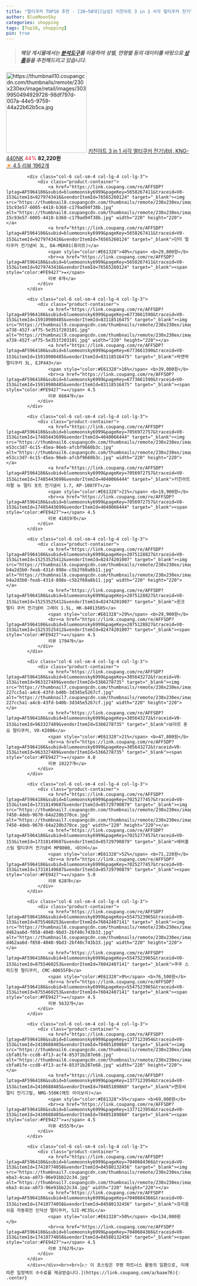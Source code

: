 ```yaml
---
title: "멀티쿠커 TOP10 추천 - [20~50대][남성] 키친아트 3 in 1 사각 멀티쿠커 전기냄비, KNG-440NK"
author: BlueMoonSky
categories: shopping
tags: [Top10, shopping]
pin: true
---
```


> ##### 해당 게시물에서는 [**분석도구**](https://itemscout.io/)를 이용하여 **성별**, **연령별** 등의 데이터를 바탕으로 [**상품**](https://link.coupang.com/a/baae76)들을 추천해드리고 있습니다.
<div class="container"><div class="row">
            <div class="col-6 col-sm-4 col-lg-4 col-lg-3">
                <div class="product-container">
                    <a href="https://link.coupang.com/re/AFFSDP?lptag=AF5964186&subid=bluemoonsky6999&pageKey=6285419828&traceid=V0-153&itemId=12925801658&vendorItemId=80190339037" target="_blank"><img src="https://thumbnail10.coupangcdn.com/thumbnails/remote/230x230ex/image/retail/images/3039950494929728-98df797d-007a-44e5-9759-44a22b62b5ca.jpg" alt="https://thumbnail10.coupangcdn.com/thumbnails/remote/230x230ex/image/retail/images/3039950494929728-98df797d-007a-44e5-9759-44a22b62b5ca.jpg" width="220" height="220"></a>
                    <a href="https://link.coupang.com/re/AFFSDP?lptag=AF5964186&subid=bluemoonsky6999&pageKey=6285419828&traceid=V0-153&itemId=12925801658&vendorItemId=80190339037" target="_blank">키친아트 3 in 1 사각 멀티쿠커 전기냄비, KNG-440NK</a>
                    <span style="color:#E61328">44%</span> <b>82,220원</b>
                    <br><a href="https://link.coupang.com/re/AFFSDP?lptag=AF5964186&subid=bluemoonsky6999&pageKey=6285419828&traceid=V0-153&itemId=12925801658&vendorItemId=80190339037" target="_blank"><span style="color:#FE9427">★</span> 4.5
                    리뷰 1962개</a>
                </div>
            </div>
            
            <div class="col-6 col-sm-4 col-lg-4 col-lg-3">
                <div class="product-container">
                    <a href="https://link.coupang.com/re/AFFSDP?lptag=AF5964186&subid=bluemoonsky6999&pageKey=5658267411&traceid=V0-153&itemId=9279743416&vendorItemId=76565260124" target="_blank"><img src="https://thumbnail8.coupangcdn.com/thumbnails/remote/230x230ex/image/retail/images/557859529563705-15c93e57-6005-4418-b368-c179ad94f38b.jpg" alt="https://thumbnail8.coupangcdn.com/thumbnails/remote/230x230ex/image/retail/images/557859529563705-15c93e57-6005-4418-b368-c179ad94f38b.jpg" width="220" height="220"></a>
                    <a href="https://link.coupang.com/re/AFFSDP?lptag=AF5964186&subid=bluemoonsky6999&pageKey=5658267411&traceid=V0-153&itemId=9279743416&vendorItemId=76565260124" target="_blank">단미 멀티쿠커 전기냄비 3L, DA-MEK01(화이트)</a>
                    <span style="color:#E61328">40%</span> <b>29,800원</b>
                    <br><a href="https://link.coupang.com/re/AFFSDP?lptag=AF5964186&subid=bluemoonsky6999&pageKey=5658267411&traceid=V0-153&itemId=9279743416&vendorItemId=76565260124" target="_blank"><span style="color:#FE9427">★</span> 
                    리뷰 0개</a>
                </div>
            </div>
            
            <div class="col-6 col-sm-4 col-lg-4 col-lg-3">
                <div class="product-container">
                    <a href="https://link.coupang.com/re/AFFSDP?lptag=AF5964186&subid=bluemoonsky6999&pageKey=6773661590&traceid=V0-153&itemId=15910980485&vendorItemId=83118516475" target="_blank"><img src="https://thumbnail9.coupangcdn.com/thumbnails/remote/230x230ex/image/retail/images/2022/09/14/12/8/17ec783f-a738-452f-af75-5e351f203101.jpg" alt="https://thumbnail9.coupangcdn.com/thumbnails/remote/230x230ex/image/retail/images/2022/09/14/12/8/17ec783f-a738-452f-af75-5e351f203101.jpg" width="220" height="220"></a>
                    <a href="https://link.coupang.com/re/AFFSDP?lptag=AF5964186&subid=bluemoonsky6999&pageKey=6773661590&traceid=V0-153&itemId=15910980485&vendorItemId=83118516475" target="_blank">락앤락 멀티쿠커 3L, EJP443</a>
                    <span style="color:#E61328">16%</span> <b>39,000원</b>
                    <br><a href="https://link.coupang.com/re/AFFSDP?lptag=AF5964186&subid=bluemoonsky6999&pageKey=6773661590&traceid=V0-153&itemId=15910980485&vendorItemId=83118516475" target="_blank"><span style="color:#FE9427">★</span> 4.5
                    리뷰 6664개</a>
                </div>
            </div>
            
            <div class="col-6 col-sm-4 col-lg-4 col-lg-3">
                <div class="product-container">
                    <a href="https://link.coupang.com/re/AFFSDP?lptag=AF5964186&subid=bluemoonsky6999&pageKey=7056972757&traceid=V0-153&itemId=17485443699&vendorItemId=4040066444" target="_blank"><img src="https://thumbnail6.coupangcdn.com/thumbnails/remote/230x230ex/image/retail/images/563750619772083-e53cc3d7-6c15-45ea-96eb-afcbf9660b3c.jpg" alt="https://thumbnail6.coupangcdn.com/thumbnails/remote/230x230ex/image/retail/images/563750619772083-e53cc3d7-6c15-45ea-96eb-afcbf9660b3c.jpg" width="220" height="220"></a>
                    <a href="https://link.coupang.com/re/AFFSDP?lptag=AF5964186&subid=bluemoonsky6999&pageKey=7056972757&traceid=V0-153&itemId=17485443699&vendorItemId=4040066444" target="_blank">키친아트 라팔 뉴 멀티 포트 전기냄비 1.7, KP-1007FT</a>
                    <span style="color:#E61328">21%</span> <b>19,900원</b>
                    <br><a href="https://link.coupang.com/re/AFFSDP?lptag=AF5964186&subid=bluemoonsky6999&pageKey=7056972757&traceid=V0-153&itemId=17485443699&vendorItemId=4040066444" target="_blank"><span style="color:#FE9427">★</span> 4.5
                    리뷰 41019개</a>
                </div>
            </div>
            
            <div class="col-6 col-sm-4 col-lg-4 col-lg-3">
                <div class="product-container">
                    <a href="https://link.coupang.com/re/AFFSDP?lptag=AF5964186&subid=bluemoonsky6999&pageKey=2075128827&traceid=V0-153&itemId=15253525412&vendorItemId=82474201007" target="_blank"><img src="https://thumbnail6.coupangcdn.com/thumbnails/remote/230x230ex/image/retail/images/4663558633922476-b4a2d3b0-feab-431d-898e-c5b2f60a8b11.jpg" alt="https://thumbnail6.coupangcdn.com/thumbnails/remote/230x230ex/image/retail/images/4663558633922476-b4a2d3b0-feab-431d-898e-c5b2f60a8b11.jpg" width="220" height="220"></a>
                    <a href="https://link.coupang.com/re/AFFSDP?lptag=AF5964186&subid=bluemoonsky6999&pageKey=2075128827&traceid=V0-153&itemId=15253525412&vendorItemId=82474201007" target="_blank">윈코 멀티 쿠커 전기냄비 그레이 1.5L, HK-84013505</a>
                    <span style="color:#E61328">29%</span> <b>29,900원</b>
                    <br><a href="https://link.coupang.com/re/AFFSDP?lptag=AF5964186&subid=bluemoonsky6999&pageKey=2075128827&traceid=V0-153&itemId=15253525412&vendorItemId=82474201007" target="_blank"><span style="color:#FE9427">★</span> 4.5
                    리뷰 1794개</a>
                </div>
            </div>
            
            <div class="col-6 col-sm-4 col-lg-4 col-lg-3">
                <div class="product-container">
                    <a href="https://link.coupang.com/re/AFFSDP?lptag=AF5964186&subid=bluemoonsky6999&pageKey=305643272&traceid=V0-153&itemId=963327489&vendorItemId=5366278735" target="_blank"><img src="https://thumbnail7.coupangcdn.com/thumbnails/remote/230x230ex/image/retail/images/1559773340944283-227cc5a1-a4c6-43fd-b40b-3d345e5267cf.jpg" alt="https://thumbnail7.coupangcdn.com/thumbnails/remote/230x230ex/image/retail/images/1559773340944283-227cc5a1-a4c6-43fd-b40b-3d345e5267cf.jpg" width="220" height="220"></a>
                    <a href="https://link.coupang.com/re/AFFSDP?lptag=AF5964186&subid=bluemoonsky6999&pageKey=305643272&traceid=V0-153&itemId=963327489&vendorItemId=5366278735" target="_blank">보아르 혼요 멀티쿠커, VO-KI006</a>
                    <span style="color:#E61328">21%</span> <b>47,800원</b>
                    <br><a href="https://link.coupang.com/re/AFFSDP?lptag=AF5964186&subid=bluemoonsky6999&pageKey=305643272&traceid=V0-153&itemId=963327489&vendorItemId=5366278735" target="_blank"><span style="color:#FE9427">★</span> 4.0
                    리뷰 10227개</a>
                </div>
            </div>
            
            <div class="col-6 col-sm-4 col-lg-4 col-lg-3">
                <div class="product-container">
                    <a href="https://link.coupang.com/re/AFFSDP?lptag=AF5964186&subid=bluemoonsky6999&pageKey=7025277457&traceid=V0-153&itemId=17318149687&vendorItemId=85729790879" target="_blank"><img src="https://thumbnail7.coupangcdn.com/thumbnails/remote/230x230ex/image/retail/images/2023/04/20/15/6/1e78d4d8-7450-4deb-9670-64a220b370ce.jpg" alt="https://thumbnail7.coupangcdn.com/thumbnails/remote/230x230ex/image/retail/images/2023/04/20/15/6/1e78d4d8-7450-4deb-9670-64a220b370ce.jpg" width="220" height="220"></a>
                    <a href="https://link.coupang.com/re/AFFSDP?lptag=AF5964186&subid=bluemoonsky6999&pageKey=7025277457&traceid=V0-153&itemId=17318149687&vendorItemId=85729790879" target="_blank">에버홈 스팀 멀티쿠커 전기냄비 MP8000, 네이비</a>
                    <span style="color:#E61328">52%</span> <b>71,220원</b>
                    <br><a href="https://link.coupang.com/re/AFFSDP?lptag=AF5964186&subid=bluemoonsky6999&pageKey=7025277457&traceid=V0-153&itemId=17318149687&vendorItemId=85729790879" target="_blank"><span style="color:#FE9427">★</span> 5.0
                    리뷰 628개</a>
                </div>
            </div>
            
            <div class="col-6 col-sm-4 col-lg-4 col-lg-3">
                <div class="product-container">
                    <a href="https://link.coupang.com/re/AFFSDP?lptag=AF5964186&subid=bluemoonsky6999&pageKey=5547523965&traceid=V0-153&itemId=8755460253&vendorItemId=76042407141" target="_blank"><img src="https://thumbnail6.coupangcdn.com/thumbnails/remote/230x230ex/image/retail/images/8560323668059736-d462aa6d-f058-4040-9bd3-2bf40c743b33.jpg" alt="https://thumbnail6.coupangcdn.com/thumbnails/remote/230x230ex/image/retail/images/8560323668059736-d462aa6d-f058-4040-9bd3-2bf40c743b33.jpg" width="220" height="220"></a>
                    <a href="https://link.coupang.com/re/AFFSDP?lptag=AF5964186&subid=bluemoonsky6999&pageKey=5547523965&traceid=V0-153&itemId=8755460253&vendorItemId=76042407141" target="_blank">쿠쿠 스피드팟 멀티쿠커, CMC-A0655FB</a>
                    <span style="color:#E61328">9%</span> <b>76,500원</b>
                    <br><a href="https://link.coupang.com/re/AFFSDP?lptag=AF5964186&subid=bluemoonsky6999&pageKey=5547523965&traceid=V0-153&itemId=8755460253&vendorItemId=76042407141" target="_blank"><span style="color:#FE9427">★</span> 4.5
                    리뷰 5632개</a>
                </div>
            </div>
            
            <div class="col-6 col-sm-4 col-lg-4 col-lg-3">
                <div class="product-container">
                    <a href="https://link.coupang.com/re/AFFSDP?lptag=AF5964186&subid=bluemoonsky6999&pageKey=1377123954&traceid=V0-153&itemId=2410688485&vendorItemId=70405189860" target="_blank"><img src="https://thumbnail6.coupangcdn.com/thumbnails/remote/230x230ex/image/retail/images/3746102893206736-cbfa01fe-ccd8-4f13-acf4-853f1b287e68.jpg" alt="https://thumbnail6.coupangcdn.com/thumbnails/remote/230x230ex/image/retail/images/3746102893206736-cbfa01fe-ccd8-4f13-acf4-853f1b287e68.jpg" width="220" height="220"></a>
                    <a href="https://link.coupang.com/re/AFFSDP?lptag=AF5964186&subid=bluemoonsky6999&pageKey=1377123954&traceid=V0-153&itemId=2410688485&vendorItemId=70405189860" target="_blank">엔유씨 멀티 전기그릴, NMG-550K(매트 아이보리)</a>
                    <span style="color:#E61328">5%</span> <b>69,000원</b>
                    <br><a href="https://link.coupang.com/re/AFFSDP?lptag=AF5964186&subid=bluemoonsky6999&pageKey=1377123954&traceid=V0-153&itemId=2410688485&vendorItemId=70405189860" target="_blank"><span style="color:#FE9427">★</span> 4.5
                    리뷰 4555개</a>
                </div>
            </div>
            
            <div class="col-6 col-sm-4 col-lg-4 col-lg-3">
                <div class="product-container">
                    <a href="https://link.coupang.com/re/AFFSDP?lptag=AF5964186&subid=bluemoonsky6999&pageKey=7040684366&traceid=V0-153&itemId=17410774058&vendorItemId=84580132456" target="_blank"><img src="https://thumbnail7.coupangcdn.com/thumbnails/remote/230x230ex/image/retail/images/2023/01/03/10/1/62dba736-eba3-4caa-a073-96e91bb22c34.jpg" alt="https://thumbnail7.coupangcdn.com/thumbnails/remote/230x230ex/image/retail/images/2023/01/03/10/1/62dba736-eba3-4caa-a073-96e91bb22c34.jpg" width="220" height="220"></a>
                    <a href="https://link.coupang.com/re/AFFSDP?lptag=AF5964186&subid=bluemoonsky6999&pageKey=7040684366&traceid=V0-153&itemId=17410774058&vendorItemId=84580132456" target="_blank">프리즘 쉬움 자동회전 인덕션 멀티쿠커, SJI-MC35L</a>
                    <span style="color:#E61328">50%</span> <b>134,000원</b>
                    <br><a href="https://link.coupang.com/re/AFFSDP?lptag=AF5964186&subid=bluemoonsky6999&pageKey=7040684366&traceid=V0-153&itemId=17410774058&vendorItemId=84580132456" target="_blank"><span style="color:#FE9427">★</span> 4.5
                    리뷰 3762개</a>
                </div>
            </div>
            </div></div><br><br>[👉 이 포스팅은 쿠팡 파트너스 활동의 일환으로, 이에 따른 일정액의 수수료를 제공받습니다.](https://link.coupang.com/a/baae76){: .center}